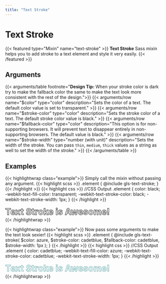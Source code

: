 ```yaml
---
title: "Text Stroke"
---
```


# Text Stroke

{{< featured type="Mixin" name="text-stroke" >}}
**Text Stroke** Sass mixin helps you to add stroke to a text element and style it very easily.
{{< /featured >}}

## Arguments

{{< arguments/table footnote="**Design Tip:** When your stroke color is dark try to make the fallback color the same to make the text look more consistent with the rest of the design.">}}
    {{< arguments/row name="$color" type="color" description="Sets the color of a text. The default color value is set to transparent." >}}
    {{< arguments/row name="$stroke-color" type="color" description="Sets the stroke color of a text. The default stroke color value is black." >}}
    {{< arguments/row name="$fallback-color" type="color" description="This option is for non-supporting browsers. It will prevent text to disappear entirely in non-supporting browsers. The default value is black." >}}
    {{< arguments/row name="$stroke-width" type="number (with unit)" description="Sets the width of the stroke. You can pass `thin`, `medium`, `thick` values as a string as well to set the width of the stroke." >}}
{{< /arguments/table >}}

## Examples

{{< highlightwrap class="example">}}
Simply call the mixin without passing any argument. 
{{< highlight scss >}}
.element {
    @include gls-text-stroke;
}
{{< /highlight >}}
{{< highlight css >}}
//CSS Output
.element {
    color: black;
    -webkit-text-fill-color: transparent;
    -webkit-text-stroke-color: black;
    -webkit-text-stroke-width: 1px;
}
{{< /highlight >}}
<h1 style="margin: 0;color: black;-webkit-text-fill-color: transparent;-webkit-text-stroke-color: black;-webkit-text-stroke-width: 1px;">Text Stroke is Awesome!</h1>
{{< /highlightwrap >}}

{{< highlightwrap class="example">}}
Now pass some arguments to make the text look sexier!
{{< highlight scss >}}
.element {
    @include gls-text-stroke(
        $color: azure,
        $stroke-color: cadetblue,
        $fallback-color: cadetblue,
        $stroke-width: 1px
    );
}
{{< /highlight >}}
{{< highlight css >}}
//CSS Output
.element {
    color: cadetblue;
    -webkit-text-fill-color: azure;
    -webkit-text-stroke-color: cadetblue;
    -webkit-text-stroke-width: 1px;
}
{{< /highlight >}}
<h1 style="margin: 0;color: cadetblue;-webkit-text-fill-color: azure;-webkit-text-stroke-color: cadetblue;-webkit-text-stroke-width: 1px;">Text Stroke is Awesome!</h1>
{{< /highlightwrap >}}

